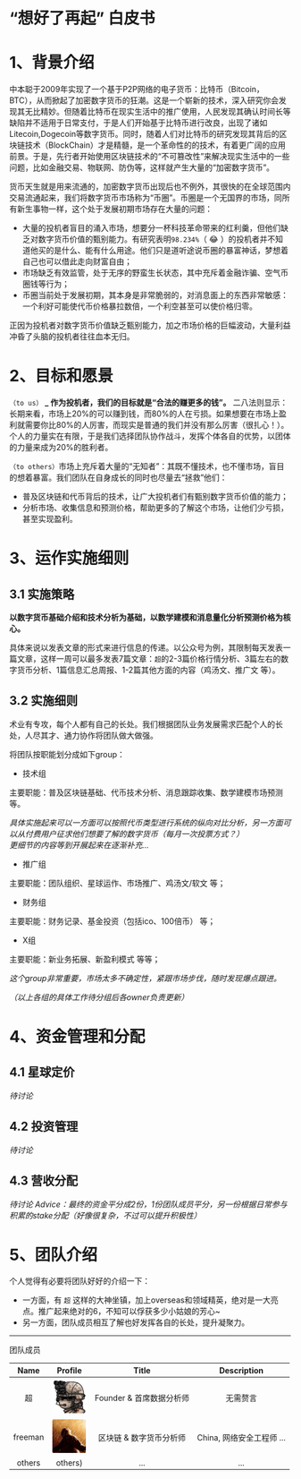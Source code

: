 “想好了再起” 白皮书
====

# 1、背景介绍
中本聪于2009年实现了一个基于P2P网络的电子货币：比特币（Bitcoin，BTC），从而掀起了加密数字货币的狂潮。这是一个崭新的技术，深入研究你会发现其无比精妙。但随着比特币在现实生活中的推广使用，人民发现其确认时间长等缺陷并不适用于日常支付，于是人们开始基于比特币进行改良，出现了诸如Litecoin,Dogecoin等数字货币。同时，随着人们对比特币的研究发现其背后的区块链技术（BlockChain）才是精髓，是一个革命性的的技术，有着更广阔的应用前景。于是，先行者开始使用区块链技术的“不可篡改性”来解决现实生活中的一些问题，比如金融交易、物联网、防伪等，这样就产生大量的“加密数字货币”。

货币天生就是用来流通的，加密数字货币出现后也不例外，其很快的在全球范围内交易流通起来，我们将数字货币市场称为“币圈”。币圈是一个无国界的市场，同所有新生事物一样，这个处于发展初期市场存在大量的问题：
* 大量的投机者盲目的涌入市场，想要分一杯科技革命带来的红利羹，但他们缺乏对数字货币价值的甄别能力。有研究表明`98.234%`（ :joy: ）的投机者并不知道他买的是什么、能有什么用途。他们只是道听途说币圈的暴富神话，梦想着自己也可以借此走向财富自由；
* 市场缺乏有效监管，处于无序的野蛮生长状态，其中充斥着金融诈骗、空气币圈钱等行为；
* 币圈当前处于发展初期，其本身是非常脆弱的，对消息面上的东西非常敏感：一个利好可能使代币价格暴拉数倍，一个利空甚至可以使价格归零。

正因为投机者对数字货币价值缺乏甄别能力，加之市场价格的巨幅波动，大量利益冲昏了头脑的投机者往往血本无归。

# 2、目标和愿景
`（to us）` **_ 作为投机者，我们的目标就是“合法的赚更多的钱”。** 二八法则显示：长期来看，市场上20%的可以赚到钱，而80%的人在亏损。如果想要在市场上盈利就需要你比80%的人厉害，而现实是普通的我们并没有那么厉害（很扎心！）。个人的力量实在有限，于是我们选择团队协作战斗，发挥个体各自的优势，以团体的力量来成为20%的胜利者。

`（to others）`市场上充斥着大量的“无知者”：其既不懂技术，也不懂市场，盲目的想着暴富。我们团队在自身成长的同时也尽量去“拯救”他们：
* 普及区块链和代币背后的技术，让广大投机者们有甄别数字货币价值的能力；
* 分析市场、收集信息和预测价格，帮助更多的了解这个市场，让他们少亏损，甚至实现盈利。

# 3、运作实施细则
## 3.1 实施策略
__以数字货币基础介绍和技术分析为基础，以数学建模和消息量化分析预测价格为核心。__

具体来说以发表文章的形式来进行信息的传递。以公众号为例，其限制每天发表一篇文章，这样一周可以最多发表7篇文章：`超`的2-3篇价格行情分析、3篇左右的数字货币分析、1篇信息汇总周报、1-2篇其他方面的内容（鸡汤文、推广文 等）。  

## 3.2 实施细则
术业有专攻，每个人都有自己的长处。我们根据团队业务发展需求匹配个人的长处，人尽其才、通力协作将团队做大做强。

将团队按职能划分成如下group：  
* 技术组

主要职能：普及区块链基础、代币技术分析、消息跟踪收集、数学建模市场预测 等。

_具体实施起来可以一方面可以按照代币类型进行系统的纵向对比分析，另一方面可以从付费用户征求他们想要了解的数字货币（每月一次投票方式？）_  
_更细节的内容等到开展起来在逐渐补充..._

* 推广组

主要职能：团队组织、星球运作、市场推广、鸡汤文/软文 等；

* 财务组

主要职能：财务记录、基金投资（包括ico、100倍币） 等；

* X组

主要职能：新业务拓展、新盈利模式 等等；

_这个group非常重要，市场太多不确定性，紧跟市场步伐，随时发现爆点跟进。_


_（以上各组的具体工作待分组后各owner负责更新）_

# 4、资金管理和分配
## 4.1 星球定价
_待讨论_

## 4.2 投资管理
_待讨论_

## 4.3 营收分配
_待讨论_
_Advice：最终的资金平分成2份，1份团队成员平分，另一份根据日常参与积累的stake分配（好像很复杂，不过可以提升积极性）_

# 5、团队介绍
个人觉得有必要将团队好好的介绍一下：
* 一方面，有 `超` 这样的大神坐镇，加上overseas和领域精英，绝对是一大亮点。推广起来绝对的6，不知可以俘获多少小姑娘的芳心~
* 另一方面，团队成员相互了解也好发挥各自的长处，提升凝聚力。

----
团队成员

| Name | Profile | Title | Description |  
| :----: | :----: | :----: | :----: |  
| 超 | ![](https://github.com/doingblock/team/blob/master/profile/chao.PNG) | Founder & 首席数据分析师 | 无需赘言 |  
| freeman | ![](https://github.com/doingblock/team/blob/master/profile/freeman.PNG) | 区块链 & 数字货币分析师 | China, 网络安全工程师 ... | 
| others | others) | ... |  ... |

